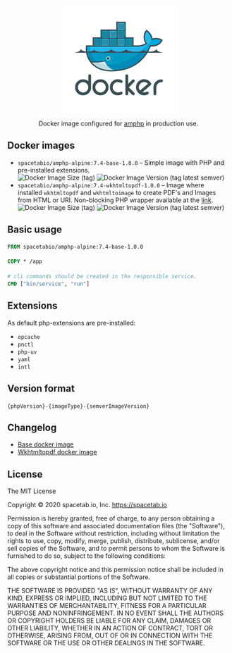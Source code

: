 <p align="center">
    <img src="https://raw.githubusercontent.com/docker-library/docs/c350af05d3fac7b5c3f6327ac82fe4d990d8729c/docker/logo.png" alt="Docker">
</p>

<p align="center">
Docker image configured for <a href="https://amphp.org/">amphp</a> in production use.
</p> 

## Docker images

* `spacetabio/amphp-alpine:7.4-base-1.0.0` – Simple image with PHP and pre-installed extensions. <br>
![Docker Image Size (tag)](https://img.shields.io/docker/image-size/spacetabio/amphp-alpine/7.4-base-1.0.0?style=flat-square)
![Docker Image Version (tag latest semver)](https://img.shields.io/docker/v/spacetabio/amphp-alpine/7.4-base-1.0.0?style=flat-square)
* `spacetabio/amphp-alpine:7.4-wkhtmltopdf-1.0.0` – Image where installed `wkhtmltopdf` and `wkhtmltoimage` to create PDF's and Images from HTML or URI. Non-blocking PHP wrapper available at the [link](https://github.com/spacetab-io/wkhtmltopdf-php).   
![Docker Image Size (tag)](https://img.shields.io/docker/image-size/spacetabio/amphp-alpine/7.4-wkhtmltopdf-1.0.0?style=flat-square)
![Docker Image Version (tag latest semver)](https://img.shields.io/docker/v/spacetabio/amphp-alpine/7.4-wkhtmltopdf-1.0.0?style=flat-square)

## Basic usage

```Dockerfile
FROM spacetabio/amphp-alpine:7.4-base-1.0.0

COPY * /app

# cli commands should be created in the responsible service. 
CMD ["bin/service", "run"]
```

## Extensions

As default php-extensions are pre-installed:

 * `opcache`
 * `pnctl`
 * `php-uv`
 * `yaml`
 * `intl`


## Version format

`{phpVersion}-{imageType}-{semverImageVersion}`
 
## Changelog

* [Base docker image](base/CHANGELOG.md)
* [Wkhtmltopdf docker image](wkhtmltopdf/CHANGELOG.md)

## License

The MIT License

Copyright © 2020 spacetab.io, Inc. https://spacetab.io

Permission is hereby granted, free of charge, to any person obtaining a copy
of this software and associated documentation files (the "Software"), to deal
in the Software without restriction, including without limitation the rights
to use, copy, modify, merge, publish, distribute, sublicense, and/or sell
copies of the Software, and to permit persons to whom the Software is
furnished to do so, subject to the following conditions:

The above copyright notice and this permission notice shall be included in
all copies or substantial portions of the Software.

THE SOFTWARE IS PROVIDED "AS IS", WITHOUT WARRANTY OF ANY KIND, EXPRESS OR
IMPLIED, INCLUDING BUT NOT LIMITED TO THE WARRANTIES OF MERCHANTABILITY,
FITNESS FOR A PARTICULAR PURPOSE AND NONINFRINGEMENT. IN NO EVENT SHALL THE
AUTHORS OR COPYRIGHT HOLDERS BE LIABLE FOR ANY CLAIM, DAMAGES OR OTHER
LIABILITY, WHETHER IN AN ACTION OF CONTRACT, TORT OR OTHERWISE, ARISING FROM,
OUT OF OR IN CONNECTION WITH THE SOFTWARE OR THE USE OR OTHER DEALINGS IN
THE SOFTWARE.

